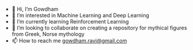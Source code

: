 - 👋 Hi, I’m Gowdham
- 👀 I’m interested in Machine Learning and Deep Learning
- 🌱 I’m currently learning Reinforcement Learning
- 💞️ I’m looking to collaborate on creating a repository for mythical figures from Greek, Norse mythology
- 📫 How to reach me gowdham.ravi@gmail.com

<!---
gawdam/gawdam is a ✨ special ✨ repository because its `README.md` (this file) appears on your GitHub profile.
You can click the Preview link to take a look at your changes.
--->
